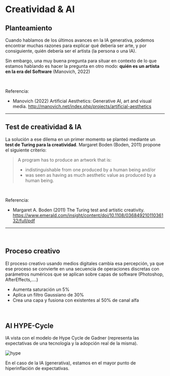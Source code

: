 # Creatividad & AI



## Planteamiento 


Cuando hablamos de los últimos avances en la IA generativa, podemos encontrar muchas razones para explicar qué debería ser arte, y por consiguiente, quién debería ser el artista
(la persona o una IA). 

Sin embargo, una muy buena pregunta para situar en contexto de lo que estamos hablando es hacer la pregunta en otro modo:  **quién es un artista en la era del Software** (Manovich, 2022)

<br> 

Referencia: 
* Manovich (2022) Artificial Aesthetics: Generative AI, art and visual media. http://manovich.net/index.php/projects/artificial-aesthetics 


---

## Test de creatividad  & IA  

La solución a ese dilema en un primer momento se planteó mediante un **test de Turing para la creatividad**. 
Margaret Boden (Boden, 2011) propone el siguiente criterio: 
 
> A program has to produce an artwork that is:
> * indistinguishable from one produced by a human being and/or
> * was seen as having as much aesthetic value as produced by a human being.

<br>

Referencia: 
* Margaret A. Boden (2011) The Turing test and artistic creativity. https://www.emerald.com/insight/content/doi/10.1108/03684921011036132/full/pdf


-----
<br>

## Proceso creativo


El proceso creativo usando medios digitales cambia esa percepción, ya que ese proceso se convierte en una secuencia de operaciones discretas con parámetros numéricos que se aplican sobre capas de software  (Photoshop, AfterEffects,....) 

- Aumenta saturación un 5%
- Aplica un filtro Gaussiano de 30%
- Crea una capa y fusiona con existentes al 50% de canal alfa


<br>

## AI HYPE-Cycle

IA vista con el modelo de Hype Cycle de Gadner (representa las expectativas de una tecnología y la adopción real de la misma). 

![hype](https://emt.gartnerweb.com/ngw/globalassets/en/articles/images/hype-cycle-for-artificial-intelligence-2023.png)


En el caso de la IA (generativa), estamos en el mayor punto de hiperinflación de expectativas.







